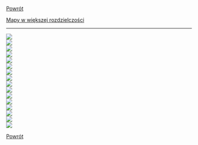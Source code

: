 [Powrót](./)

[Mapy w większej rozdzielczości](https://github.com/rpalkowski/wybory-2020/tree/master/I_tura)

------------------------------------------------------------------------

<img src="wykresy/frekwencja_mapa-1.png" style="display: block; margin: auto;" />

<img src="wykresy/glosy_niewazne-1.png" style="display: block; margin: auto;" />

<img src="wykresy/zwyciezcy_gminy-1.png" style="display: block; margin: auto;" />

<img src="wykresy/poparcie_proc_top3-1.png" style="display: block; margin: auto;" />

<img src="wykresy/poparcie_proc_last5-1.png" style="display: block; margin: auto;" />

<img src="wykresy/poparcie_proc_rt-1.png" style="display: block; margin: auto;" />

<img src="wykresy/poparcie_proc_ad-1.png" style="display: block; margin: auto;" />

<img src="wykresy/poparcie_proc_sh-1.png" style="display: block; margin: auto;" />

<img src="wykresy/poparcie_proc_kb-1.png" style="display: block; margin: auto;" />

<img src="wykresy/poparcie_proc_wkk-1.png" style="display: block; margin: auto;" />

<img src="wykresy/poparcie_proc_rb-1.png" style="display: block; margin: auto;" />

<img src="wykresy/poparcie_proc_sz-1.png" style="display: block; margin: auto;" />

<img src="wykresy/poparcie_proc_mj-1.png" style="display: block; margin: auto;" />

<img src="wykresy/poparcie_proc_pt-1.png" style="display: block; margin: auto;" />

<img src="wykresy/poparcie_proc_ww-1.png" style="display: block; margin: auto;" />

<img src="wykresy/poparcie_proc_mp-1.png" style="display: block; margin: auto;" />


[Powrót](./)

